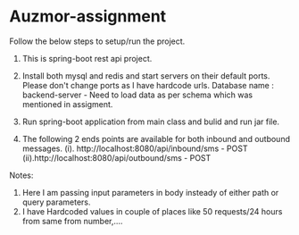 # Auzmor-assignment

Follow the below steps to setup/run the project.
1. This is spring-boot rest api project.
2. Install both mysql and redis and start servers on their default ports. Please don't change ports as I have hardcode urls.
   Database name : backend-server - Need to load data as per schema which was mentioned in assigment. 
   
3. Run spring-boot application from main class and bulid and run jar file.
4. The following 2 ends points are available for both inbound and outbound messages.
    (i). http://localhost:8080/api/inbound/sms    - POST
    (ii).http://localhost:8080/api/outbound/sms   - POST
  
Notes: 
1. Here I am passing input parameters in body insteady of either path or query parameters.
2. I have Hardcoded values in couple of places like 50 requests/24 hours from same from number,....

  
  
  
  

